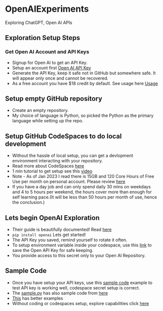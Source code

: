 # OpenAIExperiments
Exploring ChatGPT, Open AI APIs

## Exploration Setup Steps

### Get Open AI Account and API Keys
- Signup for Open AI to get an API Key.
- Setup an account first [Open AI API Key](https://beta.openai.com/account/api-keys) 
- Generate the API Key, keep it safe not in GitHub but somewhere safe. It will appear only once and cannot be recovered.
- As a free account you have $18 credit by default. See usage here [Usage](https://beta.openai.com/account/usage)

## Setup empty GitHub repository
- Create an empty repository.
- My choice of language is Python, so picked the Python as the primary language while setting up the repo.

## Setup GitHub CodeSpaces to do local development
- Without the hassle of local setup, you can get a devlopment environment interacting with your repository.
- Read more about CodeSpaces [here](https://github.com/codespaces)
- 1 min tutorial to get setup see this [video](https://youtu.be/_W9B7qc9lVc)
- Note - As of Jan 2023 I read there is 15GB and 120 Core Hours of Free Use per month on personal account. Please review [here](https://docs.github.com/en/billing/managing-billing-for-github-codespaces/about-billing-for-github-codespaces#monthly-included-storage-and-core-hours-for-personal-accounts)
- If you have a day job and can only spend daily 30 mins on weekdays and 4 to 5 hours per weekend, the hours cover more than enough for self learning pace.(It will be less than 50 hours per month of use, hence the conclusion.)

## Lets begin OpenAI Exploration
- Their guide is beautifully documented! Read [here](https://beta.openai.com/docs/api-reference/introduction)
- `pip install openai` Lets get started!
- The API Key you saved, remind yourself to rotate it often.
- To setup environment variable inside your codespace, use this [link](https://github.com/settings/codespaces/secrets/new) to save the Open API Key for safe keeping.
- You provide access to this secret only to your Open AI Repository.

## Sample Code
- Once you have setup your API keys, use this [sample code](https://github.com/openai/openai-python#usage) example to test API key is working well, codespace secret setup is correct.
- The [sample.py](https://github.com/codekunoichi/OpenAIExperiments/blob/master/examples/sample.py) has also sample code from [here](https://beta.openai.com/docs/api-reference/introduction)
- [This](https://platform.openai.com/examples) has better examples
- Without coding or codespaces setup, explore capabilities click [here](https://platform.openai.com/playground)
